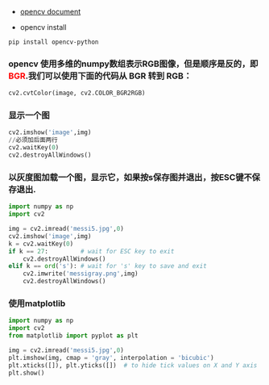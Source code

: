 - [opencv document](http://docs.opencv.org/3.0-beta/doc/py_tutorials/py_gui/py_image_display/py_image_display.html)


- opencv install

```
pip install opencv-python
```

### opencv 使用多维的numpy数组表示RGB图像，但是顺序是反的，即<font color='red'>BGR</font>.我们可以使用下面的代码从 __BGR__ 转到 __RGB__：
``` python
cv2.cvtColor(image, cv2.COLOR_BGR2RGB)
```

### 显示一个图
``` python
cv2.imshow('image',img)
//必须加后面两行
cv2.waitKey(0)
cv2.destroyAllWindows()
```

### 以灰度图加载一个图，显示它，如果按s保存图并退出，按ESC键不保存退出.
``` python
import numpy as np
import cv2

img = cv2.imread('messi5.jpg',0)
cv2.imshow('image',img)
k = cv2.waitKey(0)
if k == 27:         # wait for ESC key to exit
    cv2.destroyAllWindows()
elif k == ord('s'): # wait for 's' key to save and exit
    cv2.imwrite('messigray.png',img)
    cv2.destroyAllWindows()
```

### 使用matplotlib
``` python
import numpy as np
import cv2
from matplotlib import pyplot as plt

img = cv2.imread('messi5.jpg',0)
plt.imshow(img, cmap = 'gray', interpolation = 'bicubic')
plt.xticks([]), plt.yticks([])  # to hide tick values on X and Y axis
plt.show()
```
